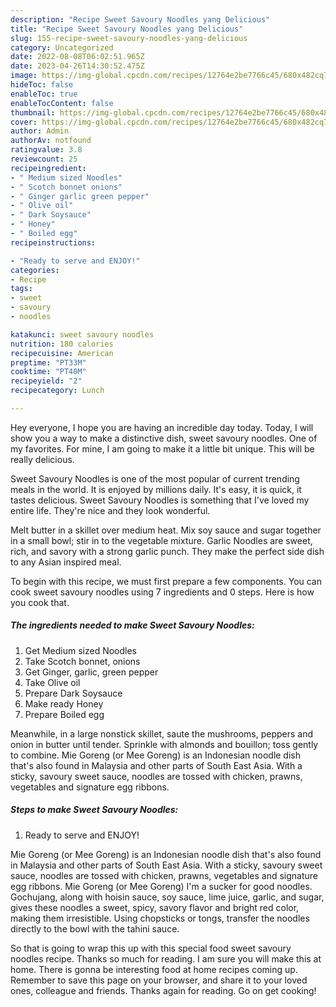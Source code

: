 ```yaml
---
description: "Recipe Sweet Savoury Noodles yang Delicious"
title: "Recipe Sweet Savoury Noodles yang Delicious"
slug: 155-recipe-sweet-savoury-noodles-yang-delicious
category: Uncategorized
date: 2022-08-08T06:02:51.965Z
date: 2023-04-26T14:30:52.475Z
image: https://img-global.cpcdn.com/recipes/12764e2be7766c45/680x482cq70/sweet-savoury-noodles-recipe-main-photo.jpg
hideToc: false
enableToc: true
enableTocContent: false
thumbnail: https://img-global.cpcdn.com/recipes/12764e2be7766c45/680x482cq70/sweet-savoury-noodles-recipe-main-photo.jpg
cover: https://img-global.cpcdn.com/recipes/12764e2be7766c45/680x482cq70/sweet-savoury-noodles-recipe-main-photo.jpg
author: Admin
authorAv: notfound
ratingvalue: 3.8
reviewcount: 25
recipeingredient:
- " Medium sized Noodles"
- " Scotch bonnet onions"
- " Ginger garlic green pepper"
- " Olive oil"
- " Dark Soysauce"
- " Honey"
- " Boiled egg"
recipeinstructions:

- "Ready to serve and ENJOY!"
categories:
- Recipe
tags:
- sweet
- savoury
- noodles

katakunci: sweet savoury noodles 
nutrition: 180 calories
recipecuisine: American
preptime: "PT33M"
cooktime: "PT40M"
recipeyield: "2"
recipecategory: Lunch

---
```



Hey everyone, I hope you are having an incredible day today. Today, I will show you a way to make a distinctive dish, sweet savoury noodles. One of my favorites. For mine, I am going to make it a little bit unique. This will be really delicious.

Sweet Savoury Noodles is one of the most popular of current trending meals in the world. It is enjoyed by millions daily. It's easy, it is quick, it tastes delicious. Sweet Savoury Noodles is something that I've loved my entire life. They're nice and they look wonderful.

Melt butter in a skillet over medium heat. Mix soy sauce and sugar together in a small bowl; stir in to the vegetable mixture. Garlic Noodles are sweet, rich, and savory with a strong garlic punch. They make the perfect side dish to any Asian inspired meal.


To begin with this recipe, we must first prepare a few components. You can cook sweet savoury noodles using 7 ingredients and 0 steps. Here is how you cook that.

<!--inarticleads1-->

##### The ingredients needed to make Sweet Savoury Noodles:

1. Get  Medium sized Noodles
1. Take  Scotch bonnet, onions
1. Get  Ginger, garlic, green pepper
1. Take  Olive oil
1. Prepare  Dark Soysauce
1. Make ready  Honey
1. Prepare  Boiled egg


Meanwhile, in a large nonstick skillet, saute the mushrooms, peppers and onion in butter until tender. Sprinkle with almonds and bouillon; toss gently to combine. Mie Goreng (or Mee Goreng) is an Indonesian noodle dish that&#39;s also found in Malaysia and other parts of South East Asia. With a sticky, savoury sweet sauce, noodles are tossed with chicken, prawns, vegetables and signature egg ribbons. 

<!--inarticleads2-->

##### Steps to make Sweet Savoury Noodles:


1. Ready to serve and ENJOY!

Mie Goreng (or Mee Goreng) is an Indonesian noodle dish that&#39;s also found in Malaysia and other parts of South East Asia. With a sticky, savoury sweet sauce, noodles are tossed with chicken, prawns, vegetables and signature egg ribbons. Mie Goreng (or Mee Goreng) I&#39;m a sucker for good noodles. Gochujang, along with hoisin sauce, soy sauce, lime juice, garlic, and sugar, gives these noodles a sweet, spicy, savory flavor and bright red color, making them irresistible. Using chopsticks or tongs, transfer the noodles directly to the bowl with the tahini sauce. 

So that is going to wrap this up with this special food sweet savoury noodles recipe. Thanks so much for reading. I am sure you will make this at home. There is gonna be interesting food at home recipes coming up. Remember to save this page on your browser, and share it to your loved ones, colleague and friends. Thanks again for reading. Go on get cooking!
